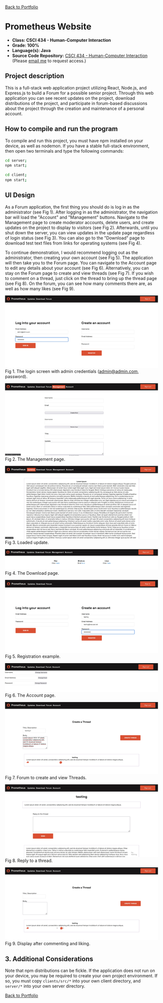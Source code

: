 [Back to Portfolio](./)

Prometheus Website
===============

-   **Class: CSCI 434 - Human-Computer Interaction** 
-   **Grade: 100%** 
-   **Language(s): Java** 
-   **Source Code Repository:** [CSCI 434 - Human-Computer Interaction](https://github.com/RicoNoSuave/CSCI434-Human_Computer_Interaction)  
    (Please [email me](mailto:Ricardo.E.Harris@gmail.com?subject=GitHub%20Access) to request access.)

## Project description

This is a full-stack web application project utilizing React, Node.js, and Express.js to build a Forum for a possible senior project. Through this web application you can see recent updates on the project, download distributions of the project, and participate in forum-based discussions about the project through the creation and maintenance of a personal account.

## How to compile and run the program

To compile and run this project, you must have npm installed on your device, as well as nodemon. If you have a stable full-stack environment, then open two terminals and type the following commands:

```bash
cd server;
npm start;
```

```bash
cd client;
npm start;
```

## UI Design

As a Forum application, the first thing you should do is log in as the administrator (see Fig 1). After logging in as the administrator, the navigation bar will load the "Account" and "Management" buttons. Navigate to the Management page to create moderator accounts, delete users, and create updates on the project to display to visitors (see Fig 2). Afterwards, until you shut down the server, you can view updates in the update page regardless of login status (see Fig 3). You can also go to the "Download" page to download test text files from links for operating systems (see Fig 4).

To continue demonstration, I would recommend logging out as the administrator, then creating your own account (see Fig 5). The application will then take you to the Forum page. You can navigate to the Account page to edit any details about your account (see Fig 6). Alternatively, you can stay on the Forum page to create and view threads (see Fig 7). If you wish to comment on a thread, just click on the thread to bring up the thread page (see Fig 8). On the forum, you can see how many comments there are, as well as how many likes (see Fig 9).

![screenshot](/images/Prometheus_Site/Login_Admin.jpg)  
Fig 1. The login screen with admin credentials (admin@admin.com, password).

![screenshot](/images/Prometheus_Site/Management.jpg)  
Fig 2. The Management page.

![screenshot](/images/Prometheus_Site/New_Update.jpg)  
Fig 3. Loaded update.

![screenshot](/images/Prometheus_Site/Download.jpg)  
Fig 4. The Download page.

![screenshot](/images/Prometheus_Site/New_User.jpg)  
Fig 5. Registration example.

![screenshot](/images/Prometheus_Site/Account.jpg)  
Fig 6. The Account page.

![screenshot](/images/Prometheus_Site/New_Thread.jpg)  
Fig 7. Forum to create and view Threads.

![screenshot](/images/Prometheus_Site/Reply.jpg)  
Fig 8. Reply to a thread.

![screenshot](/images/Prometheus_Site/Post_Reply.jpg)  
Fig 9. Display after commenting and liking.

## 3. Additional Considerations

Note that npm distributions can be fickle. If the application does not run on your device, you may be required to create your own project environment. If so, you must copy ```clients/src/*``` into your own client directory, and ```server/*``` into your own server directory.

[Back to Portfolio](./)
